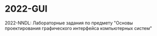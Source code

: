 # 2022-GUI
2022-NNDL: Лабораторные задания по предмету "Основы проектирования графического интерфейса компьютерных систем"
